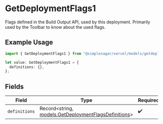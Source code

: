 # GetDeploymentFlags1

Flags defined in the Build Output API, used by this deployment. Primarily used by the Toolbar to know about the used flags.

## Example Usage

```typescript
import { GetDeploymentFlags1 } from "@simplesagar/vercel/models/getdeploymentop.js";

let value: GetDeploymentFlags1 = {
  definitions: {},
};
```

## Fields

| Field                                                                                              | Type                                                                                               | Required                                                                                           | Description                                                                                        |
| -------------------------------------------------------------------------------------------------- | -------------------------------------------------------------------------------------------------- | -------------------------------------------------------------------------------------------------- | -------------------------------------------------------------------------------------------------- |
| `definitions`                                                                                      | Record<string, [models.GetDeploymentFlagsDefinitions](../models/getdeploymentflagsdefinitions.md)> | :heavy_check_mark:                                                                                 | N/A                                                                                                |